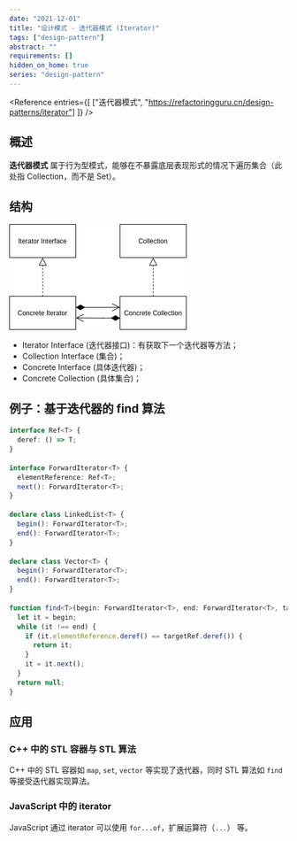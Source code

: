 ```yaml
---
date: "2021-12-01"
title: "设计模式 - 迭代器模式 (Iterator)"
tags: ["design-pattern"]
abstract: ""
requirements: []
hidden_on_home: true
series: "design-pattern"
---
```


<Reference
entries={[
["迭代器模式", "https://refactoringguru.cn/design-patterns/iterator"]
]}
/>

## 概述

**迭代器模式** 属于行为型模式，能够在不暴露底层表现形式的情况下遍历集合（此处指 Collection，而不是 Set）。

## 结构

![](./struct.png)

- Iterator Interface (迭代器接口)：有获取下一个迭代器等方法；
- Collection Interface (集合)；
- Concrete Interface (具体迭代器)；
- Concrete Collection (具体集合)；

## 例子：基于迭代器的 find 算法

```ts
interface Ref<T> {
  deref: () => T;
}

interface ForwardIterator<T> {
  elementReference: Ref<T>;
  next(): ForwardIterator<T>;
}

declare class LinkedList<T> {
  begin(): ForwardIterator<T>;
  end(): ForwardIterator<T>;
}

declare class Vector<T> {
  begin(): ForwardIterator<T>;
  end(): ForwardIterator<T>;
}

function find<T>(begin: ForwardIterator<T>, end: ForwardIterator<T>, targetRef: Ref<T>): ForwardIterator<T> | null {
  let it = begin;
  while (it !== end) {
    if (it.elementReference.deref() == targetRef.deref()) {
      return it;
    }
    it = it.next();
  }
  return null;
}
```

## 应用

### C++ 中的 STL 容器与 STL 算法

C++ 中的 STL 容器如 `map`, `set`, `vector` 等实现了迭代器，同时 STL 算法如 `find` 等接受迭代器实现算法。

### JavaScript 中的 iterator

JavaScript 通过 iterator 可以使用 `for...of`，扩展运算符（`...`） 等。

